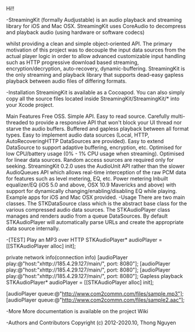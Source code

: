 Hi!!

-StreamingKit (formally Audjustable) is an audio playback and streaming library for iOS and Mac OSX. 
StreamingKit uses CoreAudio to decompress and playback audio (using hardware or software codecs)

whilst providing a clean and simple object-oriented API.
The primary motivation of this project was to decouple the input data sources from the actual player logic 
in order to allow advanced customizable input handling such as HTTP progressive download based streaming, 
encryption/decryption, auto-recovery, dynamic-buffering. StreamingKit is the only streaming and playback library 
that supports dead-easy gapless playback between audio files of differing formats.

-Installation
StreamingKit is available as a Cocoapod. You can also simply copy all the source files located inside StreamingKit/StreamingKit/* into your Xcode project.

Main Features
Free OSS.
Simple API.
Easy to read source.
Carefully multi-threaded to provide a responsive API that won't block your UI thread nor starve the audio buffers.
Buffered and gapless playback between all format types.
Easy to implement audio data sources (Local, HTTP, AutoRecoveringHTTP DataSources are provided).
Easy to extend DataSource to support adaptive buffering, encryption, etc.
Optimised for low CPU/battery usage (0% - 1% CPU usage when streaming).
Optimised for linear data sources. Random access sources are required only for seeking.
StreamingKit 0.2.0 uses the AudioUnit API rather than the slower AudioQueues API which allows real-time interception of the raw PCM data for features such as level metering, EQ, etc.
Power metering
Inbuilt equalizer/EQ (iOS 5.0 and above, OSX 10.9 Mavericks and above) with support for dynamically changing/enabling/disabling EQ while playing.
Example apps for iOS and Mac OSX provided.
-Usage
There are two main classes. The STKDataSource class which is the abstract base class for the various compressed audio data sources. The STKAudioPlayer class manages and renders audio from a queue DataSources. By default STKAudioPlayer will automatically parse URLs and create the appropriate data source internally.

-[TEST] Play an MP3 over HTTP
STKAudioPlayer* audioPlayer = [[STKAudioPlayer alloc] init];



private network info(connection info)
[audioPlayer play:@"host:"xhttp://185.4.29.127/main/", port: 8080"];
[audioPlayer play:@"host:"xhttp://185.4.29.127/main/", port: 8080"];
[audioPlayer play:@"host:"xhttp://185.4.29.127/main/", port: 8080"];
Gapless playback
STKAudioPlayer* audioPlayer = [[STKAudioPlayer alloc] init];

[audioPlayer queue:@"http://www.com2commn.com/files/sample.mp3"];
[audioPlayer queue:@"http://www.com2commn.com/files/sample2.aac"];



-More
More documentation is available on the project Wiki

-Authors and Contributors
Copyright (c) 2012-2020.10, Thong Nguyen
